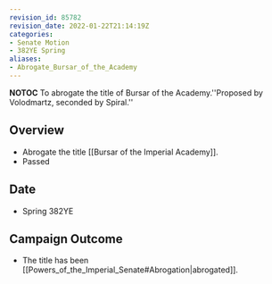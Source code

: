 ```yaml
---
revision_id: 85782
revision_date: 2022-01-22T21:14:19Z
categories:
- Senate Motion
- 382YE Spring
aliases:
- Abrogate_Bursar_of_the_Academy
---
```



__NOTOC__
To abrogate the title of Bursar of the Academy.''Proposed by Volodmartz, seconded by Spiral.''
## Overview
* Abrogate the title [[Bursar of the Imperial Academy]].
* Passed

## Date
* Spring 382YE
## Campaign Outcome
* The title has been [[Powers_of_the_Imperial_Senate#Abrogation|abrogated]].